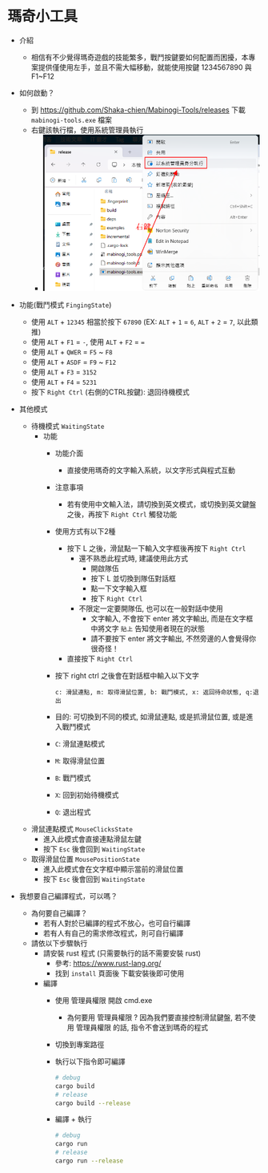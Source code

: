 瑪奇小工具
==========

- 介紹
    - 相信有不少覺得瑪奇遊戲的技能繁多，戰鬥按鍵要如何配置而困擾，本專案提供僅使用左手，並且不需大幅移動，就能使用按鍵 1234567890 與 F1~F12

- 如何啟動？
    - 到 https://github.com/Shaka-chien/Mabinogi-Tools/releases 下載 `mabinogi-tools.exe` 檔案
    - 右鍵該執行檔，使用系統管理員執行
        - ![](./imgs/2025-04-05%2017%2020%2023.png)

- 功能(戰鬥模式 `FingingState`)
    - 使用 `ALT` + `12345` 相當於按下 `67890` (EX: `ALT` + `1` = `6`, `ALT` + `2` = `7`, 以此類推)
    - 使用 `ALT` + `F1` = `-`, 使用 `ALT` + `F2` = `=`
    - 使用 `ALT` + `QWER` = `F5` ~ `F8`
    - 使用 `ALT` + `ASDF` = `F9` ~ `F12`
    - 使用 `ALT` + `F3` = `3152`
    - 使用 `ALT` + `F4` = `5231`
    - 按下 `Right Ctrl` (右側的CTRL按鍵): 退回待機模式

- 其他模式
    - 待機模式 `WaitingState`
        - 功能
            - 功能介面
                - 直接使用瑪奇的文字輸入系統，以文字形式與程式互動
            - 注意事項
                - 若有使用中文輸入法，請切換到英文模式，或切換到英文鍵盤之後，再按下 `Right Ctrl` 觸發功能
            - 使用方式有以下2種
                - 按下 L 之後，滑鼠點一下輸入文字框後再按下 `Right Ctrl`
                    - 還不熟悉此程式時, 建議使用此方式
                        - 開啟隊伍
                        - 按下 L 並切換到隊伍對話框
                        - 點一下文字輸入框
                        - 按下 `Right Ctrl`
                    - 不限定一定要開隊伍, 也可以在一般對話中使用
                        - 文字輸入, 不會按下 enter 將文字輸出, 而是在文字框中將文字 `貼上` 告知使用者現在的狀態
                        - 請不要按下 enter 將文字輸出, 不然旁邊的人會覺得你很奇怪！
                - 直接按下 `Right Ctrl`
            - 按下 right ctrl 之後會在對話框中輸入以下文字

                ```
                c: 滑鼠連點, m: 取得滑鼠位置, b: 戰鬥模式, x: 返回待命狀態, q:退出
                ```
            
            - 目的: 可切換到不同的模式, 如滑鼠連點, 或是抓滑鼠位置, 或是進入戰鬥模式
            - `C`: 滑鼠連點模式
            - `M`: 取得滑鼠位置
            - `B`: 戰鬥模式
            - `X`: 回到初始待機模式
            - `Q`: 退出程式
    - 滑鼠連點模式 `MouseClicksState`
        - 進入此模式會直接連點滑鼠左鍵
        - 按下 `Esc` 後會回到 `WaitingState`
    - 取得滑鼠位置 `MousePositionState`
        - 進入此模式會在文字框中顯示當前的滑鼠位置
        - 按下 `Esc` 後會回到 `WaitingState`

- 我想要自己編譯程式，可以嗎？
    - 為何要自己編譯？
        - 若有人對於已編譯的程式不放心，也可自行編譯
        - 若有人有自己的需求修改程式，則可自行編譯
    - 請依以下步驟執行
        - 請安裝 rust 程式 (只需要執行的話不需要安裝 rust)
            - 參考: https://www.rust-lang.org/
            - 找到 `install` 頁面後 下載安裝後即可使用
        - 編譯
            - 使用 管理員權限 開啟 cmd.exe
                - 為何要用 管理員權限 ? 因為我們要直接控制滑鼠鍵盤, 若不使用 管理員權限 的話, 指令不會送到瑪奇的程式
            - 切換到專案路徑
            - 執行以下指令即可編譯

                ```bash
                # debug
                cargo build
                # release
                cargo build --release
                ```
            
            - 編譯 + 執行

                ```bash
                # debug
                cargo run
                # release
                cargo run --release
                ```